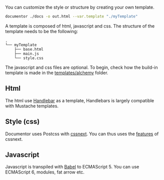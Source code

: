 You can customize the style or structure by creating your own template.

```bash
documentor ./docs -o out.html --var.template "./myTemplate"
```

A template is composed of html, javascript and css. The structure of the template needs to be the following:

```
.
└── myTemplate
    ├── base.html
    ├── main.js
    └── style.css
```

The javascript and css files are optional. To begin, check how the build-in template is made in the [templates/alchemy](https://github.com/BafS/Documentor/tree/master/templates/alchemy) folder.

## Html

The html use [Handlebar](http://handlebarsjs.com/) as a template, Handlebars is largely compatible with Mustache templates.

## Style (css)

Documentor uses Postcss with [cssnext](http://cssnext.io/). You can thus uses the [features](http://cssnext.io/features/) of cssnext.

## Javascript

Javascript is transpiled with [Babel](https://babeljs.io/) to ECMAScript 5. You can use ECMAScript 6, modules, fat arrow etc.
